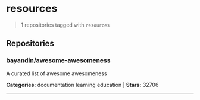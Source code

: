 # resources

> 1 repositories tagged with `resources`

## Repositories

### [bayandin/awesome-awesomeness](https://github.com/bayandin/awesome-awesomeness)

A curated list of awesome awesomeness

**Categories:** documentation learning education  | **Stars:** 32706

---


